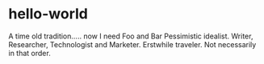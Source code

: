 # hello-world
A time old tradition..... now I need Foo and Bar
Pessimistic idealist.  Writer, Researcher, Technologist and Marketer.  Erstwhile traveler.  Not necessarily in that order.
